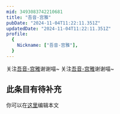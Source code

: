 ```yaml
---
mid: 3493083742210681
title: "吾音-宫雅"
pubDate: "2024-11-04T11:22:11.351Z"
updatedDate: "2024-11-04T11:22:11.351Z"
profile:
  {
    Nickname: ["吾音-宫雅"],
  }
---
```


关注[吾音-宫雅](https://space.bilibili.com/3493083742210681)谢谢喵~ 关注[吾音-宫雅](https://space.bilibili.com/3493083742210681)谢谢喵~

## 此条目有待补充
你可以在[这里](https://github.com/Yuhanawa/VTuber.ICU-Content/edit/master/v/吾音-宫雅/index.md)编辑本文
